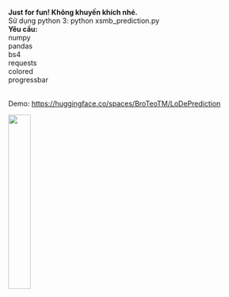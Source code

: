 <b>Just for fun! Không khuyến khích nhé.</b>
<br>
Sử dụng python 3: python xsmb_prediction.py
<br>**Yêu cầu:**
<br>numpy
<br>pandas
<br>bs4
<br>requests
<br>colored
<br>progressbar


<br> Demo: https://huggingface.co/spaces/BroTeoTM/LoDePrediction
<br>

<img src="https://github.com/user-attachments/assets/39b45b1b-1fd3-4e7a-bffc-1aba408918f6" width="30%">
